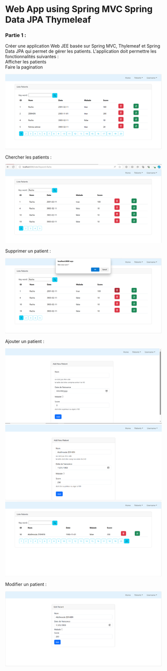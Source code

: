 


<h1>Web App using Spring MVC Spring Data JPA Thymeleaf</h1>


<h3>Partie 1 :</h3>

<p>Créer une application Web JEE basée sur Spring MVC, Thylemeaf et Spring Data JPA qui permet de gérer les patients. 
L'application doit permettre les fonctionnalités suivantes : <br>
Afficher les patients <br>
Faire la pagination  <br>
</p>

<img src="screenshots/img.png" alt="">

<p>Chercher les patients :</p>
<img src="screenshots/img_1.png" alt="">

<p>Supprimer un patient :</p>
<img src="screenshots/img_2.png" alt="">

<p>Ajouter un patient :</p>
<img src="screenshots/img_4.png" alt="">
<img src="screenshots/img_5.png" alt="">
<img src="screenshots/img_6.png" alt="">

<p>Modifier  un patient :</p>
<img src="screenshots/img_7.png" alt="">



